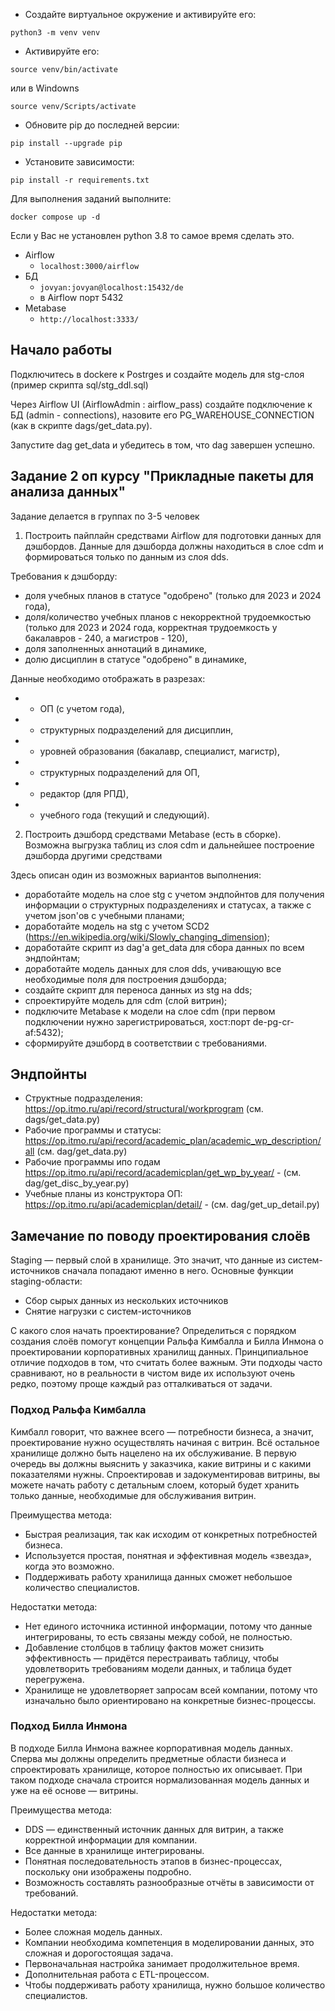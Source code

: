 * Создайте виртуальное окружение и активируйте его:
```shell script
python3 -m venv venv
```

* Активируйте его:
```shell script
source venv/bin/activate
```
или в Windowns
```shell script
source venv/Scripts/activate
```

* Обновите pip до последней версии:
```shell script
pip install --upgrade pip
```
* Установите зависимости:
```shell script
pip install -r requirements.txt
```

Для выполнения заданий выполните:

`docker compose up -d`

Если у Вас не установлен python 3.8 то самое время сделать это. 

- Airflow
	- `localhost:3000/airflow`
- БД
	- `jovyan:jovyan@localhost:15432/de`
	- в Airflow порт 5432
- Metabase
    - `http://localhost:3333/` 

## Начало работы

Подключитесь в dockere к Postrges и создайте модель для stg-слоя (пример скрипта sql/stg_ddl.sql)

Через Airflow UI (AirflowAdmin : airflow_pass) создайте подключение к БД (admin - connections), назовите его PG_WAREHOUSE_CONNECTION (как в скрипте dags/get_data.py).

Запустите dag get_data и убедитесь в том, что dag завершен успешно.

## Задание 2 оп курсу "Прикладные пакеты для анализа данных" 

Задание делается в группах по 3-5 человек

1) Построить пайплайн средствами Airflow для подготовки данных для дэшбордов. Данные для дэшборда должны находиться в слое cdm и формироваться только по данным из слоя dds.

Требования к дэшборду:
- доля учебных планов в статусе "одобрено" (только для 2023 и 2024 года),
- доля/количество учебных планов с некорректной трудоемкостью (только для 2023 и 2024 года, корректная трудоемкость у бакалавров - 240, а магистров - 120),
- доля заполненных аннотаций в динамике,
- долю дисциплин в статусе "одобрено" в динамике,

Данные необходимо отображать в разрезах:
- - ОП (с учетом года), 
- - структурных подразделений для дисциплин, 
- - уровней образования (бакалавр, специалист, магистр),
- - структурных подразделений для ОП, 
- - редактор (для РПД),
- - учебного года (текущий и следующий).

2) Построить дэшборд средствами Metabase (есть в сборке). Возможна выгрузка таблиц из слоя cdm и дальнейшее построение дэшборда другими средствами


Здесь описан один из возможных вариантов выполнения: 
- доработайте модель на слое stg с учетом эндпойнтов для получения информации о структурных подразделениях и статусах, а также с учетом json'ов c учебными планами;
- доработайте модель на stg с учетом SCD2 (https://en.wikipedia.org/wiki/Slowly_changing_dimension);
- доработайте скрипт из dag'а get_data для сбора данных по всем эндпойнтам;
- доработайте модель данных для слоя dds, учивающую все необходимые поля для построения дэшборда;
- создайте скрипт для переноса данных из stg на dds;
- спроектируйте модель для cdm (слой витрин);
- подключите Metabase к модели на слое cdm (при первом подключении нужно зарегистрироваться, хост:порт de-pg-cr-af:5432);
- сформируйте дэшборд в соответствии с требованиями.


## Эндпойнты
- Структные подразделения: https://op.itmo.ru/api/record/structural/workprogram (см. dags/get_data.py)
- Рабочие программы и статусы: https://op.itmo.ru/api/record/academic_plan/academic_wp_description/all (см. dag/get_data.py)
- Рабочие программы ипо годам https://op.itmo.ru/api/record/academicplan/get_wp_by_year/ - (см. dag/get_disc_by_year.py)
- Учебные планы из конструктора ОП: https://op.itmo.ru/api/academicplan/detail/ - (см. dag/get_up_detail.py)

## Замечание по поводу проектирования слоёв
Staging — первый слой в хранилище. Это значит, что данные из систем-источников сначала попадают именно в него. Основные функции staging-области:
- Сбор сырых данных из нескольких источников 
- Снятие нагрузки с систем-источников 

С какого слоя начать проектирование? Определиться с порядком создания слоёв помогут концепции Ральфа Кимбалла и Билла Инмона о проектировании корпоративных хранилищ данных. Принципиальное отличие подходов в том, что считать более важным. Эти подходы часто сравнивают, но в реальности в чистом виде их используют очень редко, поэтому проще каждый раз отталкиваться от задачи.

### Подход Ральфа Кимбалла
Кимбалл говорит, что важнее всего — потребности бизнеса, а значит, проектирование нужно осуществлять начиная с витрин. Всё остальное хранилище должно быть нацелено на их обслуживание.
В первую очередь вы должны выяснить у заказчика, какие витрины и с какими показателями нужны. Спроектировав и задокументировав витрины, вы можете начать работу с детальным слоем, который будет хранить только данные, необходимые для обслуживания витрин.

Преимущества метода:
- Быстрая реализация, так как исходим от конкретных потребностей бизнеса.
- Используется простая, понятная и эффективная модель «звезда», когда это возможно.
- Поддерживать работу хранилища данных сможет небольшое количество специалистов.

Недостатки метода:
- Нет единого источника истинной информации, потому что данные интегрированы, то есть связаны между собой, не полностью.
- Добавление столбцов в таблицу фактов может снизить эффективность — придётся перестраивать таблицу, чтобы удовлетворить требованиям модели данных, и таблица будет перегружена.
- Хранилище не удовлетворяет запросам всей компании, потому что изначально было ориентировано на конкретные бизнес-процессы.

### Подход Билла Инмона
В подходе Билла Инмона важнее корпоративная модель данных. Сперва мы должны определить предметные области бизнеса и спроектировать хранилище, которое полностью их описывает. При таком подходе сначала строится нормализованная модель данных и уже на её основе — витрины.

Преимущества метода:
- DDS — единственный источник данных для витрин, а также корректной информации для компании.
- Все данные в хранилище интегрированы.
- Понятная последовательность этапов в бизнес-процессах, поскольку они изображены подробно.
- Возможность составлять разнообразные отчёты в зависимости от требований.

Недостатки метода:
- Более сложная модель данных.
- Компании необходима компетенция в моделировании данных, это сложная и дорогостоящая задача.
- Первоначальная настройка занимает продолжительное время.
- Дополнительная работа с ETL-процессом.
- Чтобы поддерживать работу хранилища, нужно большое количество специалистов.
